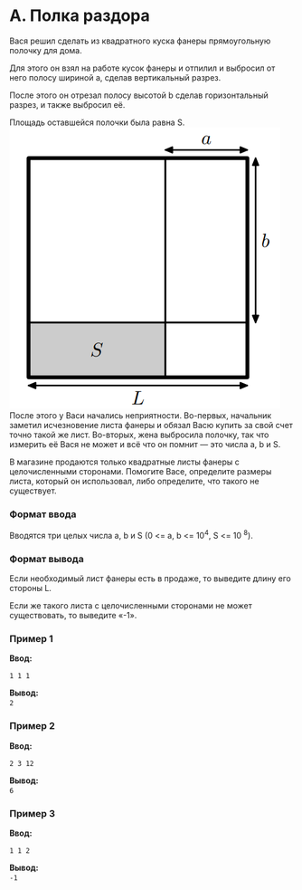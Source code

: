 # A. Полка раздора

Вася решил сделать из квадратного куска фанеры прямоугольную полочку для дома.

Для этого он взял на работе кусок фанеры и отпилил и выбросил от него полосу шириной a, сделав вертикальный разрез.

После этого он отрезал полосу высотой b сделав горизонтальный разрез, и также выбросил её.

Площадь оставшейся полочки была равна S.
![](cut.png)
После этого у Васи начались неприятности. Во-первых, начальник заметил исчезновение листа фанеры и обязал Васю купить за
свой счет точно такой же лист. Во-вторых, жена выбросила полочку, так что измерить её Вася не может и всё что он
помнит — это числа a, b и S.

В магазине продаются только квадратные листы фанеры с целочисленными сторонами. Помогите Васе, определите размеры листа,
который он использовал, либо определите, что такого не существует.

### Формат ввода

Вводятся три целых числа a, b и S (0 <= a, b <= 10<sup>4</sup>, S <= 10 <sup>8</sup>).

### Формат вывода

Если необходимый лист фанеры есть в продаже, то выведите длину его стороны L.

Если же такого листа с целочисленными сторонами не может существовать, то выведите «-1».

### Пример 1

**Ввод:**

```
1 1 1
```

**Вывод:**  
`2`

### Пример 2

**Ввод:**

```
2 3 12
```

**Вывод:**  
`6`

### Пример 3

**Ввод:**

```
1 1 2
```

**Вывод:**  
`-1`